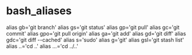 # bash_aliases

alias gb='git branch'
alias gs='git status'
alias gp='git pull'
alias gc='git commit'
alias gpo='git pull origin'
alias ga='git add'
alias gd='git diff'
alias gdc='git diff --cached'
alias s='sudo'
alias g='git'
alias gsl='git stash list'
alias ..='cd ..' 
alias ...='cd ../..'
